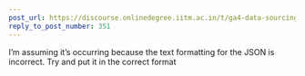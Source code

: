 ```yaml
---
post_url: https://discourse.onlinedegree.iitm.ac.in/t/ga4-data-sourcing-discussion-thread-tds-jan-2025/165959/357
reply_to_post_number: 351
---
```

I’m assuming it’s occurring because the text formatting for the JSON is incorrect. Try and put it in the correct format